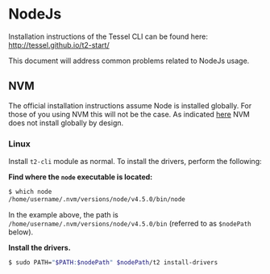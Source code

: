 
# NodeJs

Installation instructions of the Tessel CLI can be found here: http://tessel.github.io/t2-start/

This document will address common problems related to NodeJs usage.

## NVM

The official installation instructions assume Node is installed globally. For those of you using NVM this will not be the case. As indicated [here](https://github.com/creationix/nvm/issues/786) NVM does not install globally by design.

### Linux

Install `t2-cli` module as normal. To install the drivers, perform the following:

**Find where the `node` executable is located:**

```bash
$ which node
/home/username/.nvm/versions/node/v4.5.0/bin/node
```

In the example above, the path is `/home/username/.nvm/versions/node/v4.5.0/bin` (referred to as `$nodePath` below).

**Install the drivers.**

```bash
$ sudo PATH="$PATH:$nodePath" $nodePath/t2 install-drivers
```
